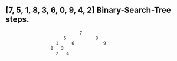 
## [7, 5, 1, 8, 3, 6, 0, 9, 4, 2]  Binary-Search-Tree steps.

                            
                                7
                          5           8 
                       1     6           9
                     0   3
                       2   4